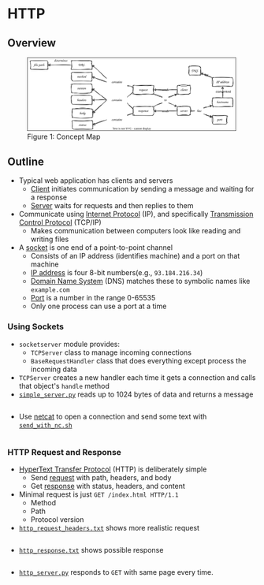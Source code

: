 # HTTP

## Overview

<figure id="http-concept-map">
  <img src="http_concept_map.svg" alt="concept map of HTTP"/>
  <figcaption>Figure 1: Concept Map</figcaption>
</figure>

<p id="terms"></p>

## Outline

-   Typical web application has clients and servers
    -   [Client](g:client) initiates communication by sending a message and waiting for a response
    -   [Server](g:server) waits for requests and then replies to them
-   Communicate using [Internet Protocol](g:ip) (IP), and specifically [Transmission Control Protocol](g:tcp) (TCP/IP)
    -   Makes communication between computers look like reading and writing files
-   A [socket](g:socket) is one end of a point-to-point channel
    -   Consists of an IP address (identifies machine) and a port on that machine
    -   [IP address](g:ip-address) is four 8-bit numbers(e.g., `93.184.216.34`)
    -   [Domain Name System](g:dns) (DNS) matches these to symbolic names like `example.com`
    -   [Port](g:port) is a number in the range 0-65535
    -   Only one process can use a port at a time

### Using Sockets

-   `socketserver` module provides:
    -   `TCPServer` class to manage incoming connections
    -   `BaseRequestHandler` class that does everything except process the incoming data
-   `TCPServer` creates a new handler each time it gets a connection and calls that object's `handle` method
-   [`simple_server.py`](./simple_server.py) reads up to 1024 bytes of data and returns a message

<pre data-file="simple_server.py"></pre>

-   Use [netcat][netcat] to open a connection and send some text with [`send_with_nc.sh`](./send_with_nc.sh)

<pre data-file="send_with_nc.sh"></pre>

### HTTP Request and Response

-   [HyperText Transfer Protocol](g:http) (HTTP) is deliberately simple
    -   Send [request](g:http-request) with path, headers, and body
    -   Get [response](g:http-response) with status, headers, and content
-   Minimal request is just `GET /index.html HTTP/1.1`
    -   Method
    -   Path
    -   Protocol version
-   [`http_request_headers.txt`](./http_request_headers.txt) shows more realistic request

<pre data-file="http_request_headers.txt"></pre>

-   [`http_response.txt`](./http_response.txt) shows possible response

<pre data-file="http_response.txt"></pre>

-   [`http_server.py`](./http_server.py) responds to `GET` with same page every time.

<pre data-file="http_server.py"></pre>

[netcat]: https://en.wikipedia.org/wiki/Netcat
